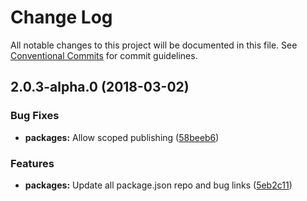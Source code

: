 # Change Log

All notable changes to this project will be documented in this file.
See [Conventional Commits](https://conventionalcommits.org) for commit guidelines.

<a name="2.0.3-alpha.0"></a>
## 2.0.3-alpha.0 (2018-03-02)


### Bug Fixes

* **packages:** Allow scoped publishing ([58beeb6](https://github.com/pattern-lab/patternlab-node/tree/master/packages/plugin-tab/commit/58beeb6))


### Features

* **packages:** Update all package.json repo and bug links ([5eb2c11](https://github.com/pattern-lab/patternlab-node/tree/master/packages/plugin-tab/commit/5eb2c11))
